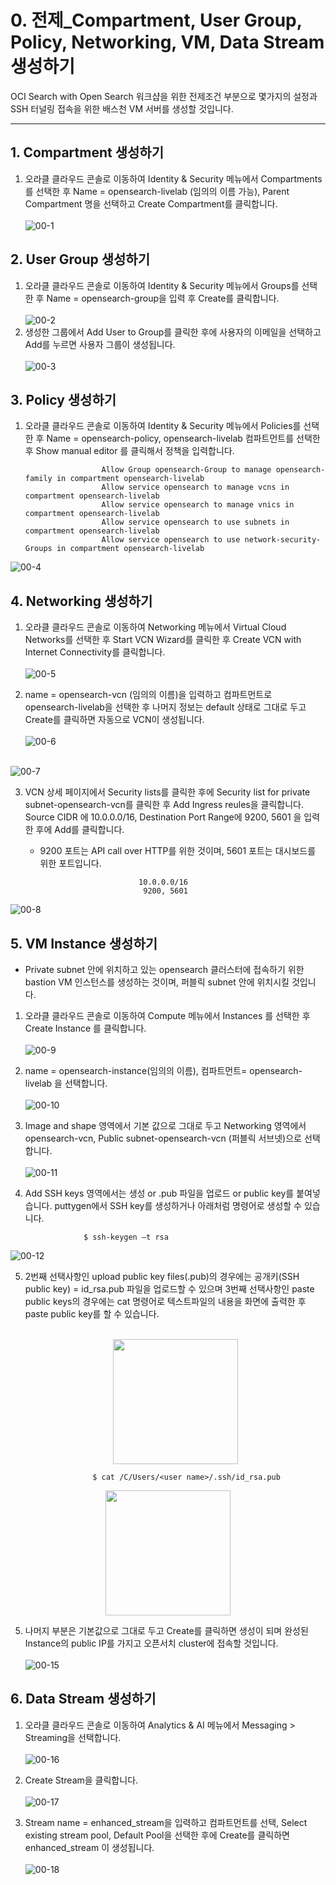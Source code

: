 # 0. 전제_Compartment, User Group, Policy, Networking, VM, Data Stream 생성하기


OCI Search with Open Search 워크샵을 위한 전제조건 부분으로 몇가지의 설정과 SSH 터널링 접속을 위한 배스천 VM 서버를 생성할 것입니다.  

-----
## 1. Compartment 생성하기
  
1. 오라클 클라우드 콘솔로 이동하여 Identity & Security 메뉴에서 Compartments를 선택한 후 Name = opensearch-livelab (임의의 이름 가능), Parent Compartment 명을 선택하고 Create Compartment를 클릭합니다.
 <br><br/> 
![00-1](https://github.com/oraclekr-data-platform/ODWS-S04-ADB-Data-Visualization/assets/150219167/0628f731-7f99-4740-98be-76f99c6fb4b2)
## 2. User Group 생성하기
1.  오라클 클라우드 콘솔로 이동하여 Identity & Security 메뉴에서 Groups를 선택한 후 Name = opensearch-group을 입력 후 Create를 클릭합니다.
  <br><br/> 
![00-2](https://github.com/oraclekr-data-platform/ODWS-S04-ADB-Data-Visualization/assets/150219167/333d2930-ab39-4ce2-ae90-62949900b09b)
2.  생성한 그룹에서 Add User to Group를 클릭한 후에 사용자의 이메일을 선택하고 Add를 누르면 사용자 그룹이 생성됩니다. <br><br/> 
![00-3](https://github.com/oraclekr-data-platform/ODWS-S04-ADB-Data-Visualization/assets/150219167/e8a276e0-23fc-4e16-a36b-95028440f9e6)
## 3. Policy 생성하기
1. 오라클 클라우드 콘솔로 이동하여 Identity & Security 메뉴에서 Policies를 선택한 후 Name = opensearch-policy, opensearch-livelab 컴파트먼트를 선택한 후 Show manual editor 를 클릭해서 정책을 입력합니다.

                        Allow Group opensearch-Group to manage opensearch-family in compartment opensearch-livelab
                        Allow service opensearch to manage vcns in compartment opensearch-livelab
                        Allow service opensearch to manage vnics in compartment opensearch-livelab
                        Allow service opensearch to use subnets in compartment opensearch-livelab
                        Allow service opensearch to use network-security-Groups in compartment opensearch-livelab
     


![00-4](https://github.com/oraclekr-data-platform/ODWS-S04-ADB-Data-Visualization/assets/150219167/d29d50a5-98dd-459a-a64f-73cdbdd6d9f3)
## 4. Networking 생성하기
1. 오라클 클라우드 콘솔로 이동하여 Networking 메뉴에서 Virtual Cloud Networks를 선택한 후 Start VCN Wizard를 클릭한 후 Create VCN with Internet Connectivity를 클릭합니다. <br><br/> 
![00-5](https://github.com/oraclekr-data-platform/ODWS-S04-ADB-Data-Visualization/assets/150219167/439b536c-5b86-4d67-9cb0-78408b0bd300)

2. name = opensearch-vcn (임의의 이름)을 입력하고 컴파트먼트로 opensearch-livelab을 선택한 후 나머지 정보는 default 상태로 그대로 두고 Create를 클릭하면 자동으로 VCN이 생성됩니다. <br><br/> 
![00-6](https://github.com/oraclekr-data-platform/ODWS-S04-ADB-Data-Visualization/assets/150219167/82e82ef3-85f8-49ae-a227-a9b0e8effe4d)  <br><br/> 

![00-7](https://github.com/oraclekr-data-platform/ODWS-S04-ADB-Data-Visualization/assets/150219167/84c6bdaa-c347-479d-813f-3eb220b6d5cc)

3. VCN 상세 페이지에서 Security lists를 클릭한 후에 Security list for private subnet-opensearch-vcn를 클릭한 후 Add Ingress reules을 클릭합니다.
   Source CIDR 에 10.0.0.0/16, Destination Port Range에 9200, 5601 을 입력한 후에 Add를 클릭합니다.
   * 9200 포트는 API call over HTTP를 위한 것이며, 5601 포트는 대시보드를 위한 포트입니다.



                               10.0.0.0/16
                                9200, 5601 

![00-8](https://github.com/oraclekr-data-platform/ODWS-S04-ADB-Data-Visualization/assets/150219167/80967176-e4cb-4836-8985-db5db6d79a39)
 
## 5. VM Instance 생성하기
* Private subnet 안에 위치하고 있는 opensearch 클러스터에 접속하기 위한 bastion VM 인스턴스를 생성하는 것이며, 퍼블릭 subnet 안에 위치시킬 것입니다.

1. 오라클 클라우드 콘솔로 이동하여 Compute 메뉴에서 Instances 를 선택한 후 Create Instance 를 클릭합니다.  <br><br/> 
![00-9](https://github.com/oraclekr-data-platform/ODWS-S04-ADB-Data-Visualization/assets/150219167/508115ca-0045-4b13-a56b-0784746aa0d7)

2. name = opensearch-instance(임의의 이름), 컴파트먼트= opensearch-livelab 을 선택합니다. <br><br/> 
![00-10](https://github.com/oraclekr-data-platform/ODWS-S04-ADB-Data-Visualization/assets/150219167/0421a19b-a83f-4b28-a7fc-a67671d479ae)
3. Image and shape 영역에서 기본 값으로 그대로 두고 Networking 영역에서 opensearch-vcn, Public subnet-opensearch-vcn (퍼블릭 서브넷)으로 선택합니다. <br><br/> 
![00-11](https://github.com/oraclekr-data-platform/ODWS-S04-ADB-Data-Visualization/assets/150219167/2e418f96-17ba-4449-b847-963824fc0d6a)

5. Add SSH keys 영역에서는 생성 or .pub 파일을 업로드 or public key를 붙여넣습니다. puttygen에서 SSH key를 생성하거나 아래처럼 명령어로 생성할 수 있습니다. 


                    $ ssh-keygen –t rsa 


![00-12](https://github.com/oraclekr-data-platform/ODWS-S04-ADB-Data-Visualization/assets/150219167/298c8940-484a-4117-8a0d-ae879a4dcfd8)

5. 2번째 선택사항인 upload public key files(.pub)의 경우에는 공개키(SSH public key) = id_rsa.pub 파일을 업로드할 수 있으며 3번째 선택사항인 paste public keys의 경우에는 cat 명령어로 텍스트파일의 내용을 화면에 출력한 후 paste public key를 할 수 있습니다. <br><br/> 
   <p align="center"><img src="https://github.com/oraclekr-data-platform/ODWS-S04-ADB-Data-Visualization/assets/150219167/ba32a9af-ff23-483e-bcb0-8f91f566d49e" height="200"></p> 



                      $ cat /C/Users/<user name>/.ssh/id_rsa.pub 

  <p align="center"><img src="https://github.com/oraclekr-data-platform/ODWS-S04-ADB-Data-Visualization/assets/150219167/e9901ecc-f95b-4871-9be8-9fd850239f78" height="200"></p> 


5. 나머지 부분은 기본값으로 그대로 두고 Create를 클릭하면 생성이 되며 완성된 Instance의 public IP를 가지고 오픈서치 cluster에 접속할 것입니다. <br><br/> 
![00-15](https://github.com/oraclekr-data-platform/ODWS-S04-ADB-Data-Visualization/assets/150219167/5a91e940-3929-4654-9508-c68bab773df9)


## 6. Data Stream 생성하기
1. 오라클 클라우드 콘솔로 이동하여 Analytics & AI 메뉴에서 Messaging > Streaming을 선택합니다. <br><br/> 
![00-16](https://github.com/oraclekr-data-platform/ODWS-S04-ADB-Data-Visualization/assets/150219167/612c3eb7-7130-47cb-af6b-98447593296a)


2. Create Stream을 클릭합니다. <br><br/> 
![00-17](https://github.com/oraclekr-data-platform/ODWS-S04-ADB-Data-Visualization/assets/150219167/b116a245-ccc8-43a7-8512-650e344ad81f)

3. Stream name = enhanced_stream을 입력하고 컴파트먼트를 선택, Select existing stream pool, Default Pool을 선택한 후에 Create를 클릭하면 enhanced_stream 이 생성됩니다. <br><br/> 
![00-18](https://github.com/oraclekr-data-platform/ODWS-S04-ADB-Data-Visualization/assets/150219167/52a805e8-28e3-4091-9de3-15095e8cbb5b)


